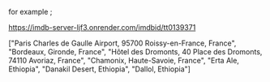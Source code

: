 for example ; 


https://imdb-server-ljf3.onrender.com/imdbid/tt0139371



["Paris Charles de Gaulle Airport, 95700 Roissy-en-France, France",
"Bordeaux, Gironde, France",
"Hôtel des Dromonts, 40 Place des Dromonts, 74110 Avoriaz, France",
"Chamonix, Haute-Savoie, France",
"Erta Ale, Ethiopia",
"Danakil Desert, Ethiopia",
"Dallol, Ethiopia"]
